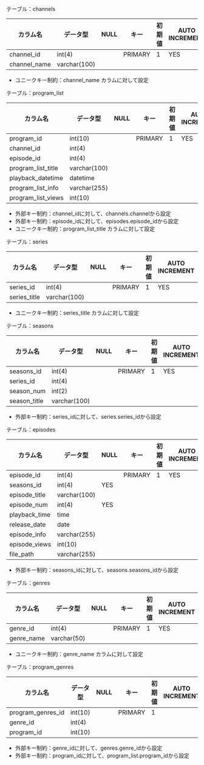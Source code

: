 テーブル：channels

|カラム名|データ型|NULL|キー|初期値|AUTO INCREMENT|
|-------|--------|----|---|-----|--------------|
|channel_id|int(4)||PRIMARY|1|YES|
|channel_name|varchar(100)|||||
- ユニークキー制約：channel_name カラムに対して設定

テーブル：program_list

|カラム名|データ型|NULL|キー|初期値|AUTO INCREMENT|
|-------|--------|----|---|-----|--------------|
|program_id|int(10)||PRIMARY|1|YES|
|channel_id|int(4)|||||
|episode_id|int(4)|||||
|program_list_title|varchar(100)|||||
|playback_datetime|datetime|||||
|program_list_info|varchar(255)|||||
|program_list_views|int(10)|||||
- 外部キー制約：channel_idに対して、channels.channelから設定
- 外部キー制約：episode_idに対して、episodes.episode_idから設定
- ユニークキー制約：program_list_title カラムに対して設定

テーブル：series

|カラム名|データ型|NULL|キー|初期値|AUTO INCREMENT|
|-------|--------|----|---|-----|--------------|
|series_id|int(4)||PRIMARY|1|YES|
|series_title|varchar(100)|||||
- ユニークキー制約：series_title カラムに対して設定

テーブル：seasons

|カラム名|データ型|NULL|キー|初期値|AUTO INCREMENT|
|-------|--------|----|---|-----|--------------|
|seasons_id|int(4)||PRIMARY|1|YES|
|series_id|int(4)|||||
|season_num|int(2)|||||
|season_title|varchar(100)|||||
- 外部キー制約：series_idに対して、series.series_idから設定

テーブル：episodes

|カラム名|データ型|NULL|キー|初期値|AUTO INCREMENT|
|-------|--------|----|---|-----|--------------|
|episode_id|int(4)||PRIMARY|1|YES|
|seasons_id|int(4)|YES||||
|episode_title|varchar(100)|||||
|episode_num|int(4)|YES||||
|playback_time|time|||||
|release_date|date|||||
|episode_info|varchar(255)|||||
|episode_views|int(10)|||||
|file_path|varchar(255)|||||
- 外部キー制約：seasons_idに対して、seasons.seasons_idから設定

テーブル：genres

|カラム名|データ型|NULL|キー|初期値|AUTO INCREMENT|
|-------|--------|----|---|-----|--------------|
|genre_id|int(4)||PRIMARY|1|YES|
|genre_name|varchar(50)|||||
- ユニークキー制約：genre_name カラムに対して設定

テーブル：program_genres

|カラム名|データ型|NULL|キー|初期値|AUTO INCREMENT|
|-------|--------|----|---|-----|--------------|
|program_genres_id|int(10)||PRIMARY|1||
|genre_id|int(4)|||||
|program_id|int(10)|||||
- 外部キー制約：genre_idに対して、genres.genre_idから設定
- 外部キー制約：program_idに対して、program_list.program_idから設定
